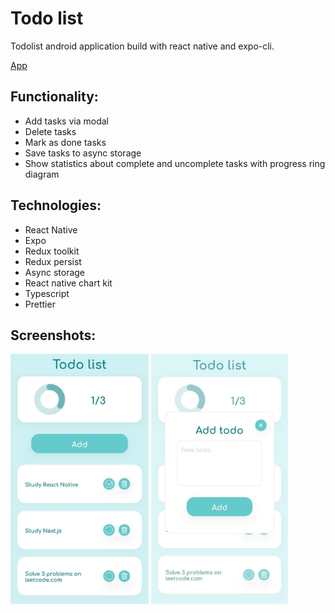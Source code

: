 # Todo list

Todolist android application build with react native and expo-cli.

<a href='https://drive.google.com/file/d/1iA0PtdVNJESYja8nWOzqOZ5rvdL6uI59/view?usp=drive_link' download>App</a>

## Functionality:

- Add tasks via modal
- Delete tasks
- Mark as done tasks
- Save tasks to async storage
- Show statistics about complete and uncomplete tasks with progress ring diagram

## Technologies:

- React Native
- Expo
- Redux toolkit
- Redux persist
- Async storage
- React native chart kit
- Typescript
- Prettier

## Screenshots:
<p>
  <img src="./screenshots/main.jpg" height="400" />
  <img src="./screenshots/form.jpg" height="400" />
</p>


